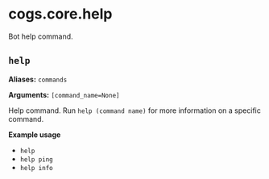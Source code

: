 # cogs.core.help

Bot help command.

## `help`

**Aliases:** `commands`

**Arguments:** `[command_name=None]`

Help command. Run `help (command name)` for more information on a specific command.

**Example usage**

* `help`
* `help ping`
* `help info`